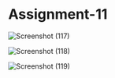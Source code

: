# Assignment-11

![Screenshot (117)](https://user-images.githubusercontent.com/68680320/219857127-32c0b894-6509-42d2-a537-860a6f38efcb.png)

![Screenshot (118)](https://user-images.githubusercontent.com/68680320/219857130-b970b3c4-1e4d-43f4-9f46-92e6c464b2eb.png)

![Screenshot (119)](https://user-images.githubusercontent.com/68680320/219857131-c8fd4979-249d-457a-9888-dc547a75e151.png)
